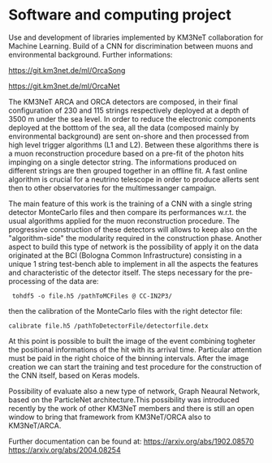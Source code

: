 # Software and computing project
Use and development of libraries implemented by KM3NeT collaboration for Machine Learning. Build of a CNN for discrimination between muons and environmental background. Further informations:

https://git.km3net.de/ml/OrcaSong

https://git.km3net.de/ml/OrcaNet

The KM3NeT ARCA and ORCA detectors are composed, in their final configuration of 230 and 115 strings respectively deployed at a depth of 3500 m under the sea level. In order to reduce the electronic components deployed at the botttom of the sea, all the data (composed mainly by environmental background) are sent on-shore and then processed from high level trigger algorithms (L1 and L2). Between these algorithms there is a muon reconstruction procedure based on a pre-fit of the photon hits impinging on a single detector string. The informations produced on different strings are then grouped together in an offline fit. A fast online algorithm is crucial for a neutrino telescope in order to produce allerts sent then to other observatories for the multimessanger campaign. 

The main feature of this work is the training of a CNN with a single string detector MonteCarlo files and then compare its performances w.r.t. the usual algorithms applied for the muon reconstruction procedure. The progressive construction of these detectors will allows to keep also on the "algorithm-side" the modularity required in the construction phase. Another aspect to build this type of network is the possibility of apply it on the data originated at the BCI (Bologna Common Infrastructure) consisting in a unique 1 string test-bench able to implement in all the aspects the features and characteristic of the detector itself. 
The steps necessary for the pre-processing of the data are:

``` tohdf5 -o file.h5 /pathToMCFiles @ CC-IN2P3/```

then the calibration of the MonteCarlo files with the right detector file:

```calibrate file.h5 /pathToDetectorFile/detectorfile.detx```

At this point is possible to built the image of the event combining togheter the positional informations of the hit with its arrival time. Particular attention must be paid in the right choice of the binning intervals.
After the image creation we can start the training and test procedure for the construction of the CNN itself, based on Keras models.

Possibility of evaluate also a new type of network, Graph Neaural Network, based on the ParticleNet architecture.This possibility was introduced recently by the work of other KM3NeT members and there is still an open window to bring that framework from KM3NeT/ORCA also to KM3NeT/ARCA. 

Further documentation can be found at:
https://arxiv.org/abs/1902.08570
https://arxiv.org/abs/2004.08254